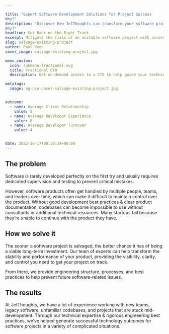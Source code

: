 ```yaml
---

title: "Expert Software Development Solutions for Project Success
Why?"
description: "Discover how JetThoughts can transform your software project with expert guidance, best practices, and tailored solutions. From fractional CTO services to QA testing, we ensure your project stays on track and achieves success.
Why?"
headline: Get Back on the Right Track
excerpt: Mitigate the risks of an unstable software project with access to technical experts to correct course, fix critical issues, and implement engineering best practices.
slug: salvage-existing-project
author: Paul Keen
cover_image: salvage-existing-project.jpg

menu_custom:
  icon: submenu-fractional.svg
  title: Fractional CTO
  description: Get on-demand access to a CTO to help guide your technical vision, accelerate team-building, and improve development team operations.

metatags:
  image: og-use-cases-salvage-existing-project.jpg


outcome:
  - name: Average Client Relationship
    value: 5
  - name: Average Developer Experience
    value: 8
  - name: Average Developer Turnover
    value: 4


date: 2022-10-17T08:30:34+00:00
---
```


## The problem

Software is rarely developed perfectly on the first try and usually requires dedicated supervision and testing to prevent critical mistakes.

However, software products often get handled by multiple people, teams, and leaders over time, which can make it difficult to maintain control over the product. Without good development best practices & clear product documentation, codebases can become impossible to use without consultants or additional technical resources. Many startups fail because they&#8217;re unable to continue with the product they have.

## How we solve it

The sooner a software project is salvaged, the better chance it has of being a viable long-term investment. Our team of experts can help transform the stability and performance of your product, providing the visibility, clarity, and control you need to get your project on track.

From there, we provide engineering structure, processes, and best practices to help prevent future software-related issues.

## The results

At JetThoughts, we have a lot of experience working with new teams, legacy software, unfamiliar codebases, and projects that are stuck mid-development. Through our technical expertise & rigorous engineering best practices, we&#8217;ve helped generate successful technology outcomes for software projects in a variety of complicated situations.
